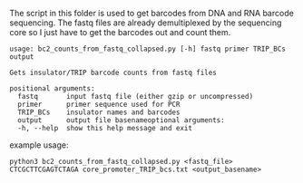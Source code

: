 The script in this folder is used to get barcodes from DNA and RNA barcode sequencing. The fastq files are already demultiplexed by the sequencing core so I just have to get the barcodes out and count them. 

```
usage: bc2_counts_from_fastq_collapsed.py [-h] fastq primer TRIP_BCs output

Gets insulator/TRIP barcode counts from fastq files

positional arguments:
  fastq       input fastq file (either gzip or uncompressed)
  primer      primer sequence used for PCR  
  TRIP_BCs    insulator names and barcodes  
  output      output file basenameoptional arguments:
  -h, --help  show this help message and exit
```

example usage:

```
python3 bc2_counts_from_fastq_collapsed.py <fastq_file> CTCGCTTCGAGTCTAGA core_promoter_TRIP_bcs.txt <output_basename>
```